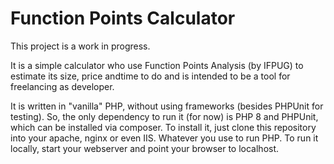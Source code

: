 # Function Points Calculator

This project is a work in progress.

It is a simple calculator who use Function Points Analysis (by IFPUG) to estimate its size, price andtime to do and is intended to be a tool for freelancing as developer.

It is written in "vanilla" PHP, without using frameworks (besides PHPUnit for testing). So, the only dependency to run it (for now) is PHP 8 and PHPUnit, which can be installed via composer. To install it, just clone this repository into your apache, nginx or even IIS. Whatever you use to run PHP. To run it locally, start your webserver and point your browser to localhost.